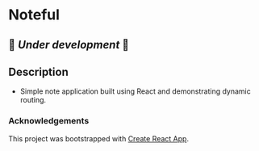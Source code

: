 # Noteful 
## 🚧 _Under development_ 🚧

## Description
- Simple note application built using React and demonstrating dynamic routing.


### Acknowledgements
This project was bootstrapped with [Create React App](https://github.com/facebook/create-react-app).

